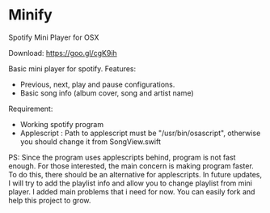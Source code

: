 # Minify
Spotify Mini Player for OSX

Download: https://goo.gl/cgK9ih

Basic mini player for spotify. Features:
- Previous, next, play and pause configurations. 
- Basic song info (album cover, song and artist name)

Requirement:
- Working spotify program
- Applescript : Path to applescript must be "/usr/bin/osascript", otherwise you should change it from SongView.swift 

PS: Since the program uses applescripts behind, program is not fast enough. For those interested, the main concern is making program faster. To do this, there should be an alternative for applescripts. 
In future updates, I will try to add the playlist info and allow you to change playlist from mini player. I added main problems that i need for now. You can easily fork and help this project to grow.


